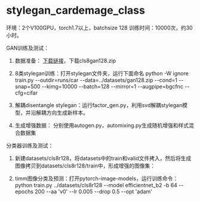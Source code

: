 # stylegan_cardemage_class
环境：2个V100GPU，torch1.7以上，batchsize 128
训练时间：10000次，约30小时。

GAN训练及测试：
1. 数据准备：
[下载链接](https://drive.google.com/file/d/1pd4DhnCB659bsNsDcmMjCw18eYAajg3c/view?usp=sharing)，下载cls8gan128.zip

2. 8类stylegan训练：打开stylegan文件夹，运行下面命名
python -W ignore train.py --outdir=runs/car --data=../datasets/gan128.zip --cond=1 --snap=500 --kimg=10000 --batch=128 --mirror=1 --augpipe=bgcfnc --cfg=cifar

3. 解耦disentangle stylegan：运行factor_gen.py，利用svd解耦stylegan模型，并沿解耦方向生成新样本。

4. 生成增强数据：
分别使用autogen.py，automixing.py生成随机增强和样式混合数据集


分类器训练及测试：
1. 新建datasets/cls8r128，将datasets中的train和valid文件拷入，然后将生成图像拷贝到datasets/cls8r128/train中，形成增强的图像集：

2. timm图像分类及预测：打开pytorch-image-models，运行训练命令：python train.py ../datasets/cls8r128 --model efficientnet_b2 -b 64 --epochs 200 --aa 'v0' --lr 0.005 --drop 0.5 --opt 'adam'
